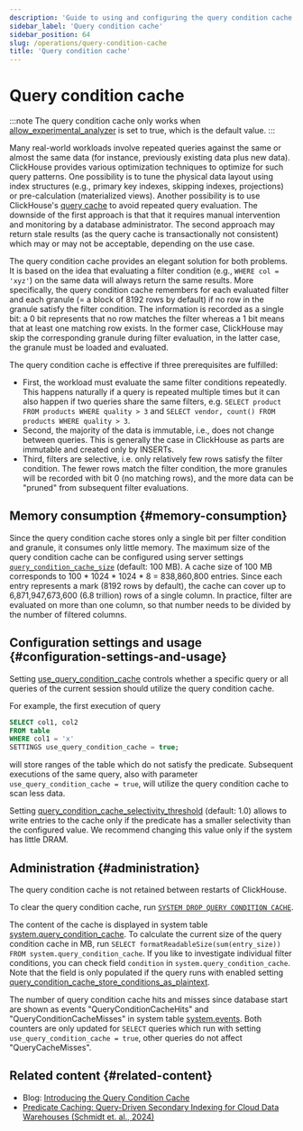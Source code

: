 ```yaml
---
description: 'Guide to using and configuring the query condition cache feature in ClickHouse'
sidebar_label: 'Query condition cache'
sidebar_position: 64
slug: /operations/query-condition-cache
title: 'Query condition cache'
---
```


# Query condition cache

:::note
The query condition cache only works when [allow_experimental_analyzer](https://clickhouse.com/docs/operations/settings/settings#allow_experimental_analyzer) is set to true, which is the default value.
:::

Many real-world workloads involve repeated queries against the same or almost the same data (for instance, previously existing data plus new data).
ClickHouse provides various optimization techniques to optimize for such query patterns.
One possibility is to tune the physical data layout using index structures (e.g., primary key indexes, skipping indexes, projections) or pre-calculation (materialized views).
Another possibility is to use ClickHouse's [query cache](query-cache.md) to avoid repeated query evaluation.
The downside of the first approach is that that it requires manual intervention and monitoring by a database administrator.
The second approach may return stale results (as the query cache is transactionally not consistent) which may or may not be acceptable, depending on the use case.

The query condition cache provides an elegant solution for both problems.
It is based on the idea that evaluating a filter condition (e.g., `WHERE col = 'xyz'`) on the same data will always return the same results.
More specifically, the query condition cache remembers for each evaluated filter and each granule (= a block of 8192 rows by default) if no row in the granule satisfy the filter condition.
The information is recorded as a single bit: a 0 bit represents that no row matches the filter whereas a 1 bit means that at least one matching row exists.
In the former case, ClickHouse may skip the corresponding granule during filter evaluation, in the latter case, the granule must be loaded and evaluated.

The query condition cache is effective if three prerequisites are fulfilled:
- First, the workload must evaluate the same filter conditions repeatedly. This happens naturally if a query is repeated multiple times but it can also happen if two queries share the same filters, e.g. `SELECT product FROM products WHERE quality > 3` and `SELECT vendor, count() FROM products WHERE quality > 3`.
- Second, the majority of the data is immutable, i.e., does not change between queries. This is generally the case in ClickHouse as parts are immutable and created only by INSERTs.
- Third, filters are selective, i.e. only relatively few rows satisfy the filter condition. The fewer rows match the filter condition, the more granules will be recorded with bit 0 (no matching rows), and the more data can be "pruned" from subsequent filter evaluations.

## Memory consumption {#memory-consumption}

Since the query condition cache stores only a single bit per filter condition and granule, it consumes only little memory.
The maximum size of the query condition cache can be configured using server settings [`query_condition_cache_size`](server-configuration-parameters/settings.md#query_condition_cache_size) (default: 100 MB).
A cache size of 100 MB corresponds to 100 * 1024 * 1024 * 8 = 838,860,800 entries.
Since each entry represents a mark (8192 rows by default), the cache can cover up to 6,871,947,673,600 (6.8 trillion) rows of a single column.
In practice, filter are evaluated on more than one column, so that number needs to be divided by the number of filtered columns.

## Configuration settings and usage {#configuration-settings-and-usage}

Setting [use_query_condition_cache](settings/settings#use_query_condition_cache) controls whether a specific query or all queries of the current session should utilize the query condition cache.

For example, the first execution of query

```sql
SELECT col1, col2
FROM table
WHERE col1 = 'x'
SETTINGS use_query_condition_cache = true;
```

will store ranges of the table which do not satisfy the predicate.
Subsequent executions of the same query, also with parameter `use_query_condition_cache = true`, will utilize the query condition cache to scan less data.

Setting [query_condition_cache_selectivity_threshold](settings/settings#query_condition_cache_selectivity_threshold) (default: 1.0) allows to write entries to the cache only if the predicate has a smaller selectivity than the configured value.
We recommend changing this value only if the system has little DRAM.

## Administration {#administration}

The query condition cache is not retained between restarts of ClickHouse.

To clear the query condition cache, run [`SYSTEM DROP QUERY CONDITION CACHE`](../sql-reference/statements/system.md#drop-query-condition-cache).

The content of the cache is displayed in system table [system.query_condition_cache](system-tables/query_condition_cache.md).
To calculate the current size of the query condition cache in MB, run `SELECT formatReadableSize(sum(entry_size)) FROM system.query_condition_cache`.
If you like to investigate individual filter conditions, you can check field `condition` in `system.query_condition_cache`.
Note that the field is only populated if the query runs with enabled setting [query_condition_cache_store_conditions_as_plaintext](settings/settings#query_condition_cache_store_conditions_as_plaintext).

The number of query condition cache hits and misses since database start are shown as events "QueryConditionCacheHits" and "QueryConditionCacheMisses" in system table [system.events](system-tables/events.md).
Both counters are only updated for `SELECT` queries which run with setting `use_query_condition_cache = true`, other queries do not affect "QueryCacheMisses".

## Related content {#related-content}

- Blog: [Introducing the Query Condition Cache](https://clickhouse.com/blog/introducing-the-clickhouse-query-condition-cache)
- [Predicate Caching: Query-Driven Secondary Indexing for Cloud Data Warehouses (Schmidt et. al., 2024)](https://doi.org/10.1145/3626246.3653395)

